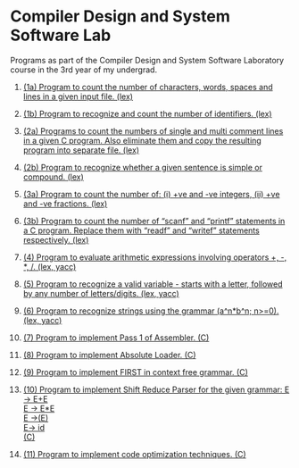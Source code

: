 # Compiler Design and System Software Lab
Programs as part of the Compiler Design and System Software Laboratory course in the 3rd year of my undergrad.

1. [(1a) Program to count the number of characters, words, spaces and lines in a given input file. (lex)](1a)

2. [(1b) Program to recognize and count the number of identifiers. (lex)](1b)

3. [(2a) Programs to count the numbers of single and multi comment lines in a given C program. Also 
eliminate them and copy the resulting program into separate file. (lex)](2a)

4. [(2b) Program to recognize whether a given sentence is simple or compound. (lex)](2b)

5. [(3a) Program to count the number of: (i) +ve and -ve integers, (ii) +ve and -ve fractions. (lex)](3a) 

7. [(3b) Program to count the number of “scanf” and “printf” statements in a C program. 
Replace them with “readf” and “writef” statements respectively. (lex)](3b)

8. [(4) Program to evaluate arithmetic expressions involving operators +, -, *, /. (lex, yacc)](4)

9. [(5) Program to recognize a valid variable - starts with a letter, followed by any 
number of letters/digits. (lex, yacc)](5)

10. [(6) Program to recognize strings using the grammar (a^n*b^n; n>=0). (lex, yacc)](6)

11. [(7) Program to implement Pass 1 of Assembler. (C)](7)

12. [(8) Program to implement Absolute Loader. (C)](8)

13. [(9) Program to implement FIRST in context free grammar. (C)](9)
14. [(10) Program to implement Shift Reduce Parser for the given grammar:
                                                                                                                                                                                                           E → E+E                 
E → E*E                                                                                              
                                                                                             E →(E)  
                                                                                            E→ id     
   (C)](10)

15. [(11) Program to implement code optimization techniques. (C)](11)
